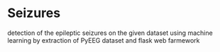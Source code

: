 # Seizures
detection of the epileptic seizures on the given dataset using machine learning by extraction of PyEEG dataset and flask web farmework
